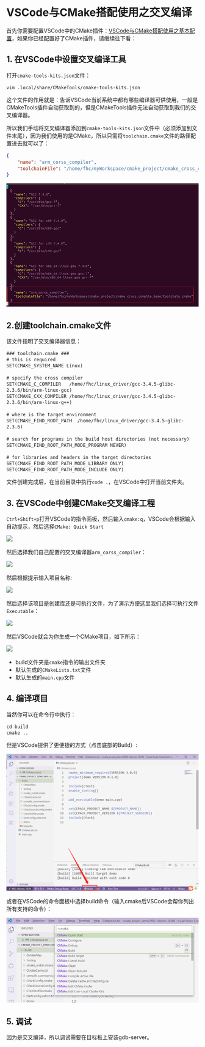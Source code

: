 # VSCode与CMake搭配使用之交叉编译

首先你需要配置VSCode中的CMake插件：[VSCode与CMake搭配使用之基本配置](vscode_cmake_base.md)，如果你已经配置好了CMake插件，请继续往下看：


## 1. 在VSCode中设置交叉编译工具

打开```cmake-tools-kits.json```文件：

```
vim .local/share/CMakeTools/cmake-tools-kits.json
```
这个文件的作用就是：告诉VSCode当前系统中都有哪些编译器可供使用，一般是CMakeTools插件自动获取到的，但是CMakeTools插件无法自动获取到我们的交叉编译器。


所以我们手动将交叉编译器添加到```cmake-tools-kits.json```文件中（必须添加到文件末尾），因为我们使用的是CMake，所以只需将```toolchain.cmake```文件的路径配置进去就可以了：
```json
{
    "name": "arm_corss_compiler",
    "toolchainFile": "/home/fhc/myWorkspace/cmake_project/cmake_cross_complie_base/toolchain.cmake"
}
```
![](../../../../assets/images/tools/vscode/cmake_tools_kits_json.png)

## 2.创建toolchain.cmake文件

该文件指明了交叉编译器信息：

```
### toolchain.cmake ###
# this is required
SET(CMAKE_SYSTEM_NAME Linux)

# specify the cross compiler
SET(CMAKE_C_COMPILER   /home/fhc/linux_driver/gcc-3.4.5-glibc-2.3.6/bin/arm-linux-gcc)
SET(CMAKE_CXX_COMPILER /home/fhc/linux_driver/gcc-3.4.5-glibc-2.3.6/bin/arm-linux-g++)

# where is the target environment
SET(CMAKE_FIND_ROOT_PATH  /home/fhc/linux_driver/gcc-3.4.5-glibc-2.3.6)

# search for programs in the build host directories (not necessary)
SET(CMAKE_FIND_ROOT_PATH_MODE_PROGRAM NEVER)

# for libraries and headers in the target directories
SET(CMAKE_FIND_ROOT_PATH_MODE_LIBRARY ONLY)
SET(CMAKE_FIND_ROOT_PATH_MODE_INCLUDE ONLY)
```

文件创建完成后，在当前目录中执行```code .```，在VSCode中打开当前文件夹。

## 3. 在VSCode中创建CMake交叉编译工程

```Ctrl+Shift+p```打开VSCode的指令面板，然后输入```cmake:q```，VSCode会根据输入自动提示，然后选择```CMake: Quick Start```

![](../../../../assets/images/tools/vscode/vscode_cmake_quickstart.png)

然后选择我们自己配置的交叉编译器```arm_corss_compiler```：

![](../../../../assets/images/tools/vscode/vscode_arm_cross_compiler.png)


然后根据提示输入项目名称:

![](../../../../assets/images/tools/vscode/vscode_cmake_quickstart_project_name.png)

然后选择该项目是创建库还是可执行文件，为了演示方便这里我们选择可执行文件```Executable```：

![](../../../../assets/images/tools/vscode/vscode_cmake_quickstart_lib_or_exec.png)

然后VSCode就会为你生成一个CMake项目，如下所示：

![](../../../../assets/images/tools/vscode/vscode_cmake_quickstart_done.png)

* build文件夹是```cmake```指令的输出文件夹
* 默认生成的```CMakeLists.txt```文件
* 默认生成的```main.cpp```文件

## 4. 编译项目

当然你可以在命令行中执行：

```shell
cd build
cmake ..
```

但是VSCode提供了更便捷的方式（点击底部的Build）:

![](../../../../assets/images/tools/vscode/vscode_cmake_build.png)

或者在VSCode的命令面板中选择build命令（输入cmake后VSCode会帮你列出所有支持的命令）：

![](../../../../assets/images/tools/vscode/vscode_cmake_commands.png)

## 5. 调试

因为是交叉编译，所以调试需要在目标板上安装gdb-server。